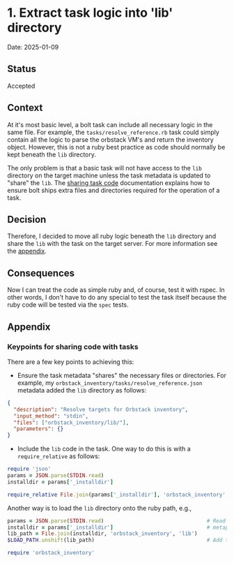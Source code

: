 # 1. Extract task logic into 'lib' directory

Date: 2025-01-09

## Status

Accepted

## Context

At it's most basic level, a bolt task can include all necessary logic in the same file.  For example, the `tasks/resolve_reference.rb` task could simply contain all the logic to parse the orbstack VM's and return the inventory object.  However, this is not a ruby best practice as code should normally be kept beneath the `lib` directory.

The only problem is that a basic task will not have access to the `lib` directory on the target machine unless the task metadata is updated to "share" the `lib`.  The [sharing task code](https://www.puppet.com/docs/bolt/latest/writing_tasks#sharing-task-code) documentation explains how to ensure bolt ships extra files and directories required for the operation of a task.

## Decision

Therefore, I decided to move all ruby logic beneath the `lib` directory and share the `lib` with the task on the target server.  For more information see the [appendix](#keypoints-for-sharing-code-with-tasks).

## Consequences

Now I can treat the code as simple ruby and, of course, test it with rspec.  In other words, I don't have to do any special to test the task itself because the ruby code will be tested via the `spec` tests.

## Appendix

### Keypoints for sharing code with tasks

There are a few key points to achieving this:

* Ensure the task metadata "shares" the necessary files or directories.  For example, my `orbstack_inventory/tasks/resolve_reference.json` metadata added the `lib` directory as follows:

```json
{
  "description": "Resolve targets for Orbstack inventory",
  "input_method": "stdin",
  "files": ["orbstack_inventory/lib/"],
  "parameters": {}
}
```

* Include the `lib` code in the task.  One way to do this is with a `require_relative` as follows:

```ruby
require 'json'
params = JSON.parse(STDIN.read)
installdir = params['_installdir']

require_relative File.join(params['_installdir'], 'orbstack_inventory', 'lib', 'orbstack_inventory.rb')
```

Another way is to load the `lib` directory onto the ruby path, e.g.,

```ruby
params = JSON.parse(STDIN.read)                                 # Read the input from Bolt
installdir = params['_installdir']                              # metaparameter received by default from bolt
lib_path = File.join(installdir, 'orbstack_inventory', 'lib')   
$LOAD_PATH.unshift(lib_path)                                    # Add the lib directory to the load path

require 'orbstack_inventory'
```
